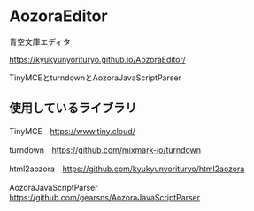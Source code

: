 # AozoraEditor
青空文庫エディタ

https://kyukyunyorituryo.github.io/AozoraEditor/

TinyMCEとturndownとAozoraJavaScriptParser

## 使用しているライブラリ ##

TinyMCE　https://www.tiny.cloud/

turndown　https://github.com/mixmark-io/turndown

html2aozora　https://github.com/kyukyunyorituryo/html2aozora

AozoraJavaScriptParser　https://github.com/gearsns/AozoraJavaScriptParser